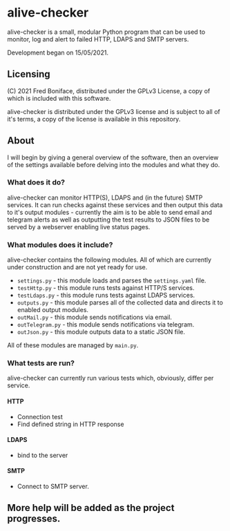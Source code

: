 # alive-checker
alive-checker is a small, modular Python program that can be used to monitor, log and alert to failed HTTP, LDAPS and SMTP servers.

Development began on 15/05/2021.

## Licensing
(C) 2021 Fred Boniface, distributed under the GPLv3 License, a copy of which is included with this software.

alive-checker is distributed under the GPLv3 license and is subject to all of it's terms, a copy of the license is available in this repository.

## About
I will begin by giving a general overview of the software, then an overview of the settings available before delving into the modules and what they do.

### What does it do?
alive-checker can monitor HTTP(S), LDAPS and (in the future) SMTP services.  It can run checks against these services and then output this data to it's output modules - currently the aim is to be able to send email and telegram alerts as well as outputting the test results to JSON files to be served by a webserver enabling live status pages.

### What modules does it include?
alive-checker contains the following modules.  All of which are currently under construction and are not yet ready for use.

 - `settings.py` - this module loads and parses the `settings.yaml` file.
 - `testHttp.py` - this module runs tests against HTTP/S services.
 - `testLdaps.py` - this module runs tests against LDAPS services.
 - `outputs.py` - this module parses all of the collected data and directs it to enabled output modules.
 - `outMail.py` - this module sends notifications via email.
 - `outTelegram.py` - this module sends notifications via telegram.
 - `outJson.py` - this module outputs data to a static JSON file.

All of these modules are managed by `main.py`.

### What tests are run?
alive-checker can currently run various tests which, obviously, differ per service.

#### HTTP
 - Connection test
 - Find defined string in HTTP response

#### LDAPS
 - bind to the server

#### SMTP
 - Connect to SMTP server.

## More help will be added as the project progresses.
